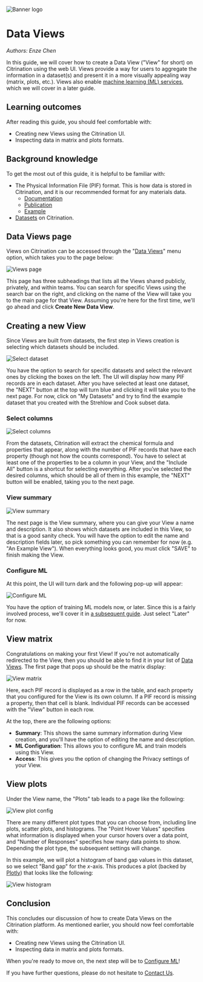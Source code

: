 ![Banner logo](https://raw.githubusercontent.com/CitrineInformatics/community-tools/master/templates/fig/citrine_banner_2.png)

# Data Views
*Authors: Enze Chen*

In this guide, we will cover how to create a Data View ("View" for short) on Citrination using the web UI. Views provide a way for users to aggregate the information in a dataset(s) and present it in a more visually appealing way (matrix, plots, etc.). Views also enable [machine learning (ML) services](06_machine_learning.md), which we will cover in a later guide.

## Learning outcomes
After reading this guide, you should feel comfortable with:
* Creating new Views using the Citrination UI.
* Inspecting data in matrix and plots formats.

## Background knowledge
To get the most out of this guide, it is helpful to be familiar with:
* The Physical Information File (PIF) format. This is how data is stored in Citrination, and it is our recommended format for any materials data.
  * [Documentation](http://citrineinformatics.github.io/pif-documentation/schema_definition/index.html)
  * [Publication](https://www.cambridge.org/core/journals/mrs-bulletin/article/beyond-bulk-single-crystals-a-data-format-for-all-materials-structurepropertyprocessing-relationships/AADBAEDA62B0391D708CF02269989E8B)
  * [Example](../citrination_api_examples/tutorial_sequence/AdvancedPif.ipynb)
* [Datasets](02_data_management.md) on Citrination.

## Data Views page
Views on Citrination can be accessed through the "[Data Views](https://citrination.com/data_views)" menu option, which takes you to the page below:   

![Views page](fig/21_views_page.png "Views page")   

This page has three subheadings that lists all the Views shared publicly, privately, and within teams. You can search for specific Views using the search bar on the right, and clicking on the name of the View will take you to the main page for that View. Assuming you're here for the first time, we'll go ahead and click **Create New Data View**.

## Creating a new View
Since Views are built from datasets, the first step in Views creation is selecting which datasets should be included.   

![Select dataset](fig/22_select_dataset.png "Select dataset")   

You have the option to search for specific datasets and select the relevant ones by clicking the boxes on the left. The UI will display how many PIF records are in each dataset. After you have selected at least one dataset, the "NEXT" button at the top will turn blue and clicking it will take you to the next page. For now, click on "My Datasets" and try to find the example dataset that you created with the Strehlow and Cook subset data.

### Select columns
![Select columns](fig/23_select_columns.png "Select columns")   

From the datasets, Citrination will extract the chemical formula and properties that appear, along with the number of PIF records that have each property (though not how the counts correspond). You have to select at least one of the properties to be a column in your View, and the "Include All" button is a shortcut for selecting everything. After you've selected the desired columns, which should be all of them in this example, the "NEXT" button will be enabled, taking you to the next page.

### View summary
![View summary](fig/24_view_summary.png "View summary")   

The next page is the View summary, where you can give your View a name and description. It also shows which datasets are included in this View, so that is a good sanity check. You will have the option to edit the name and description fields later, so pick something you can remember for now (e.g. "An Example View"). When everything looks good, you must click "SAVE" to finish making the View.


### Configure ML
At this point, the UI will turn dark and the following pop-up will appear:   

![Configure ML](fig/25_configure_ml.png "Configure ML")   

You have the option of training ML models now, or later. Since this is a fairly involved process, we'll cover it in [a subsequent guide](06_machine_learning.md). Just select "Later" for now.

## View matrix
Congratulations on making your first View! If you're not automatically redirected to the View, then you should be able to find it in your list of [Data Views](https://citrination.com/data_views). The first page that pops up should be the matrix display:

![View matrix](fig/26_view_matrix.png "View matrix")

Here, each PIF record is displayed as a row in the table, and each property that you configured for the View is its own column. If a PIF record is missing a property, then that cell is blank. Individual PIF records can be accessed with the "View" button in each row.

At the top, there are the following options:
* **Summary**: This shows the same summary information during View creation, and you'll have the option of editing the name and description.
* **ML Configuration**: This allows you to configure ML and train models using this View.
* **Access**: This gives you the option of changing the Privacy settings of your View.

## View plots
Under the View name, the "Plots" tab leads to a page like the following:

![View plot config](fig/27_view_plots1.png "View plot config")

There are many different plot types that you can choose from, including line plots, scatter plots, and histograms. The "Point Hover Values" specifies what information is displayed when your cursor hovers over a data point, and "Number of Responses" specifies how many data points to show. Depending the plot type, the subsequent settings will change.

In this example, we will plot a histogram of band gap values in this dataset, so we select "Band gap" for the *x*-axis. This produces a plot (backed by [Plotly](https://plot.ly/)) that looks like the following:

![View histogram](fig/27_view_plots2.png "View histogram")

## Conclusion
This concludes our discussion of how to create Data Views on the Citrination platform. As mentioned earlier, you should now feel comfortable with:
* Creating new Views using the Citrination UI.
* Inspecting data in matrix and plots formats.

When you're ready to move on, the next step will be to [Configure ML](06_machine_learning.md)!

If you have further questions, please do not hesitate to [Contact Us](https://citrine.io/contact/).
